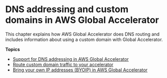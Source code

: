 # DNS addressing and custom domains in AWS Global Accelerator<a name="dns-addressing-custom-domains"></a>

This chapter explains how AWS Global Accelerator does DNS routing and includes information about using a custom domain with Global Accelerator\.

**Topics**
+ [Support for DNS addressing in AWS Global Accelerator](dns-addressing-custom-domains.dns-addressing.md)
+ [Route custom domain traffic to your accelerator](dns-addressing-custom-domains.mapping-your-custom-domain.md)
+ [Bring your own IP addresses \(BYOIP\) in AWS Global Accelerator](using-byoip.md)